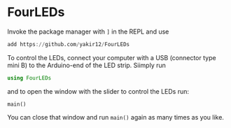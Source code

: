 # FourLEDs

Invoke the package manager with `]` in the REPL and use
```julia
add https://github.com/yakir12/FourLEDs
```

To control the LEDs, connect your computer with a USB (connector type mini B) to the Arduino-end of the LED strip. 
Siimply run 
```julia
using FourLEDs
```
and to open the window with the slider to control the LEDs run:
```
main()
```

You can close that window and run `main()` again as many times as you like. 
